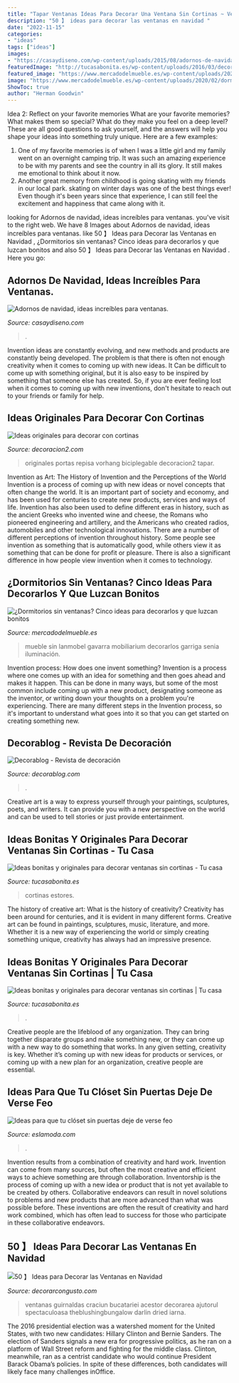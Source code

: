 ```yaml
---
title: "Tapar Ventanas Ideas Para Decorar Una Ventana Sin Cortinas ~ Ventanas Guirnaldas Craciun Bucatariei Acestor Decorarea Ajutorul Spectaculoasa Theblushingbungalow Darlin Dried Iarna"
description: "50 】 ideas para decorar las ventanas en navidad ️"
date: "2022-11-15"
categories:
- "ideas"
tags: ["ideas"]
images:
- "https://casaydiseno.com/wp-content/uploads/2015/08/adornos-de-navidad-ventanas-diy.jpg"
featuredImage: "http://tucasabonita.es/wp-content/uploads/2016/03/decorar-ventanas-casa-sin-cortinas-pegatinas-estores-madera-3.jpg"
featured_image: "https://www.mercadodelmueble.es/wp-content/uploads/2020/02/dormitorio-matrimonio-moderno-mercado-del-mueble-vivarea-pinto-madrid-3-001-3.2jpg-scaled.jpg"
image: "https://www.mercadodelmueble.es/wp-content/uploads/2020/02/dormitorio-matrimonio-moderno-mercado-del-mueble-vivarea-pinto-madrid-3-001-3.2jpg-scaled.jpg"
ShowToc: true
author: "Herman Goodwin"
---
```



Idea 2: Reflect on your favorite memories
What are your favorite memories? What makes them so special? What do they make you feel on a deep level? These are all good questions to ask yourself, and the answers will help you shape your ideas into something truly unique. Here are a few examples: 
1. One of my favorite memories is of when I was a little girl and my family went on an overnight camping trip. It was such an amazing experience to be with my parents and see the country in all its glory. It still makes me emotional to think about it now. 
2. Another great memory from childhood is going skating with my friends in our local park. skating on winter days was one of the best things ever! Even though it's been years since that experience, I can still feel the excitement and happiness that came along with it. 

	

		
looking for Adornos de navidad, ideas increíbles para ventanas. you've visit to the right web. We have 8 Images about Adornos de navidad, ideas increíbles para ventanas. like 50 】 Ideas para Decorar las Ventanas en Navidad ️, ¿Dormitorios sin ventanas? Cinco ideas para decorarlos y que luzcan bonitos and also 50 】 Ideas para Decorar las Ventanas en Navidad ️. Here you go:
		
    
## Adornos De Navidad, Ideas Increíbles Para Ventanas.

<img loading=lazy src="https://casaydiseno.com/wp-content/uploads/2015/08/adornos-de-navidad-ventanas-diy.jpg" onerror="this.onerror=null;this.src='https://tse3.mm.bing.net/th?id=OIP.e07btjIQXe0u5Ugy35pr2wHaHa&amp;pid=15.1';" alt="Adornos de navidad, ideas increíbles para ventanas.">

_Source: casaydiseno.com_

>. 

	

Invention ideas are constantly evolving, and new methods and products are constantly being developed. The problem is that there is often not enough creativity when it comes to coming up with new ideas. It Can be difficult to come up with something original, but it is also easy to be inspired by something that someone else has created. So, if you are ever feeling lost when it comes to coming up with new inventions, don't hesitate to reach out to your friends or family for help.

    
## Ideas Originales Para Decorar Con Cortinas

<img loading=lazy src="https://decoracion2.com/imagenes/2011/07/cortina_para_repisa_.jpg" onerror="this.onerror=null;this.src='https://tse2.mm.bing.net/th?id=OIP.XNqySKXKlbE87lMEAkkRVwAAAA&amp;pid=15.1';" alt="Ideas originales para decorar con cortinas">

_Source: decoracion2.com_

>originales portas repisa vorhang biciplegable decoracion2 tapar. 

	

Invention as Art: The History of Invention and the Perceptions of the World
Invention is a process of coming up with new ideas or novel concepts that often change the world. It is an important part of society and economy, and has been used for centuries to create new products, services and ways of life. Invention has also been used to define different eras in history, such as the ancient Greeks who invented wine and cheese, the Romans who pioneered engineering and artillery, and the Americans who created radios, automobiles and other technological innovations.
There are a number of different perceptions of invention throughout history. Some people see invention as something that is automatically good, while others view it as something that can be done for profit or pleasure. There is also a significant difference in how people view invention when it comes to technology.

    
## ¿Dormitorios Sin Ventanas? Cinco Ideas Para Decorarlos Y Que Luzcan Bonitos

<img loading=lazy src="https://www.mercadodelmueble.es/wp-content/uploads/2020/02/dormitorio-matrimonio-moderno-mercado-del-mueble-vivarea-pinto-madrid-3-001-3.2jpg-scaled.jpg" onerror="this.onerror=null;this.src='https://tse4.mm.bing.net/th?id=OIP.h3IedM65lm9WMnKjV93aqQHaD0&amp;pid=15.1';" alt="¿Dormitorios sin ventanas? Cinco ideas para decorarlos y que luzcan bonitos">

_Source: mercadodelmueble.es_

>mueble sin lanmobel gavarra mobiliarium decorarlos garriga senia iluminación. 

	

Invention process: How does one invent something?
Invention is a process where one comes up with an idea for something and then goes ahead and makes it happen. This can be done in many ways, but some of the most common include coming up with a new product, designating someone as the inventor, or writing down your thoughts on a problem you're experiencing. There are many different steps in the Invention process, so it's important to understand what goes into it so that you can get started on creating something new.

    
## Decorablog - Revista De Decoración

<img loading=lazy src="https://www.decorablog.com/wp-content/2016/02/cortinas-blancas.jpg" onerror="this.onerror=null;this.src='https://tse1.mm.bing.net/th?id=OIP.BNX7leNF8zCjtR936TgGgQHaEK&amp;pid=15.1';" alt="Decorablog - Revista de decoración">

_Source: decorablog.com_

>. 

	

Creative art is a way to express yourself through your paintings, sculptures, poets, and writers. It can provide you with a new perspective on the world and can be used to tell stories or just provide entertainment.

    
## Ideas Bonitas Y Originales Para Decorar Ventanas Sin Cortinas - Tu Casa

<img loading=lazy src="https://tucasabonita.es/wp-content/uploads/2016/03/decorar-ventanas-casa-sin-cortinas-pegatinas-estores-madera-1.jpg" onerror="this.onerror=null;this.src='https://tse1.mm.bing.net/th?id=OIP.0j-2ffavezzxZ6UM0YIZ5QHaDx&amp;pid=15.1';" alt="Ideas bonitas y originales para decorar ventanas sin cortinas - Tu casa">

_Source: tucasabonita.es_

>cortinas estores. 

	

The history of creative art: What is the history of creativity?
Creativity has been around for centuries, and it is evident in many different forms. Creative art can be found in paintings, sculptures, music, literature, and more. Whether it is a new way of experiencing the world or simply creating something unique, creativity has always had an impressive presence.

    
## Ideas Bonitas Y Originales Para Decorar Ventanas Sin Cortinas | Tu Casa

<img loading=lazy src="http://tucasabonita.es/wp-content/uploads/2016/03/decorar-ventanas-casa-sin-cortinas-pegatinas-estores-madera-3.jpg" onerror="this.onerror=null;this.src='https://tse1.mm.bing.net/th?id=OIP.7s76_HKxVlIMbpMbVUq0lwHaKi&amp;pid=15.1';" alt="Ideas bonitas y originales para decorar ventanas sin cortinas | Tu casa">

_Source: tucasabonita.es_

>. 

	

Creative people are the lifeblood of any organization. They can bring together disparate groups and make something new, or they can come up with a new way to do something that works. In any given setting, creativity is key. Whether it’s coming up with new ideas for products or services, or coming up with a new plan for an organization, creative people are essential.

    
## Ideas Para Que Tu Clóset Sin Puertas Deje De Verse Feo

<img loading=lazy src="http://eslamoda.com/wp-content/uploads/sites/2/2018/07/closet-con-cortina-600x600.jpg" onerror="this.onerror=null;this.src='https://tse1.mm.bing.net/th?id=OIP.KjQjF4bz3y7qXqnv1qudqQHaHa&amp;pid=15.1';" alt="Ideas para que tu clóset sin puertas deje de verse feo">

_Source: eslamoda.com_

>. 

	

Invention results from a combination of creativity and hard work.
Invention can come from many sources, but often the most creative and efficient ways to achieve something are through collaboration. Inventorship is the process of coming up with a new idea or product that is not yet available to be created by others. Collaborative endeavors can result in novel solutions to problems and new products that are more advanced than what was possible before. These inventions are often the result of creativity and hard work combined, which has often lead to success for those who participate in these collaborative endeavors.

    
## 50 】 Ideas Para Decorar Las Ventanas En Navidad ️

<img loading=lazy src="https://www.decorarcongusto.com/wp-content/uploads/2020/12/ventanas-con-guirnaldas-de-navidad.jpg" onerror="this.onerror=null;this.src='https://tse3.mm.bing.net/th?id=OIP.N5PDr2a6iHCQ8xOjYyfO5wHaIq&amp;pid=15.1';" alt="50 】 Ideas para Decorar las Ventanas en Navidad ️">

_Source: decorarcongusto.com_

>ventanas guirnaldas craciun bucatariei acestor decorarea ajutorul spectaculoasa theblushingbungalow darlin dried iarna. 

	

The 2016 presidential election was a watershed moment for the United States, with two new candidates: Hillary Clinton and Bernie Sanders. The election of Sanders signals a new era for progressive politics, as he ran on a platform of Wall Street reform and fighting for the middle class. Clinton, meanwhile, ran as a centrist candidate who would continue President Barack Obama’s policies. In spite of these differences, both candidates will likely face many challenges inOffice.

